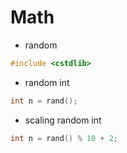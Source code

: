 # Math

- random 
```cpp
#include <cstdlib>
```

- random int
```cpp
int n = rand();
```

- scaling random int
```cpp
int n = rand() % 10 + 2;
```